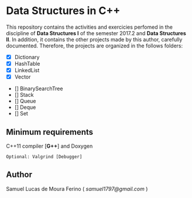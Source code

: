 # Data Structures in C++

This repository contains the activities and exercicies perfomed in the discipline of **Data Structures I** 
of the semester 2017.2 and **Data Structures II**. In addition, it contains the other projects made by this author,
carefully documented. Therefore, the projects are organized in the follows folders:

- [X] Dictionary
- [X] HashTable
- [X] LinkedList
- [X] Vector
- [] BinarySearchTree
- [] Stack
- [] Queue
- [] Deque
- [] Set

## Minimum requirements

C++11 compiler [**G++**] and Doxygen  

	Optional: Valgrind [Debugger]

## Author

Samuel Lucas de Moura Ferino ( _samuel1797@gmail.com_ )
